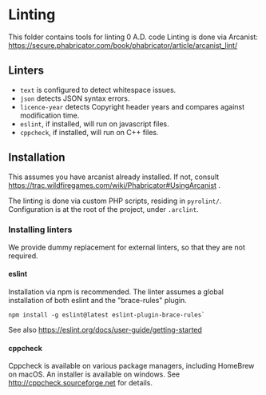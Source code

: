# Linting

This folder contains tools for linting 0 A.D. code
Linting is done via Arcanist:
https://secure.phabricator.com/book/phabricator/article/arcanist_lint/

## Linters

- `text` is configured to detect whitespace issues.
- `json` detects JSON syntax errors.
- `licence-year` detects Copyright header years and compares against modification time.
- `eslint`, if installed, will run on javascript files.
- `cppcheck`, if installed, will run on C++ files.

## Installation

This assumes you have arcanist already installed. If not, consult
https://trac.wildfiregames.com/wiki/Phabricator#UsingArcanist .

The linting is done via custom PHP scripts, residing in `pyrolint/`.
Configuration is at the root of the project, under `.arclint`.

### Installing linters

We provide dummy replacement for external linters, so that they are not required.

#### eslint

Installation via npm is recommended. The linter assumes a global installation
of both eslint and the "brace-rules" plugin.

```
npm install -g eslint@latest eslint-plugin-brace-rules`
```

See also https://eslint.org/docs/user-guide/getting-started

#### cppcheck

Cppcheck is available on various package managers, including HomeBrew on macOS.
An installer is available on windows.
See http://cppcheck.sourceforge.net for details.
